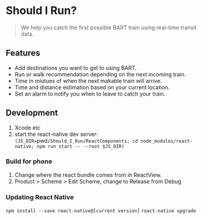 # Should I Run?

> We help you catch the first possible BART train using real-time transit data.

## Features
* Add destinations you want to get to using BART.
* Run or walk recommendation depending on the next incoming train.
* Time in miutues of when the next makable train will arrive.
* Time and distance estimation based on your current location.
* Set an alarm to notify you when to leave to catch your train.

## Development

1. Xcode etc
2. start the react-native dev server: `(JS_DIR=`pwd`/Should_I_Run/ReactComponents; cd node_modules/react-native; npm run start -- --root $JS_DIR)`

### Build for phone
1. Change where the react bundle comes from in ReactView.
2. Product > Scheme > Edit Scheme, change to Release from Debug


### Updating React Native
`npm install --save react-native@[current version]`
`react-native upgrade`
